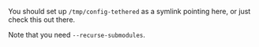 You should set up `/tmp/config-tethered` as a symlink pointing here,
or just check this out there.

Note that you need `--recurse-submodules`.

